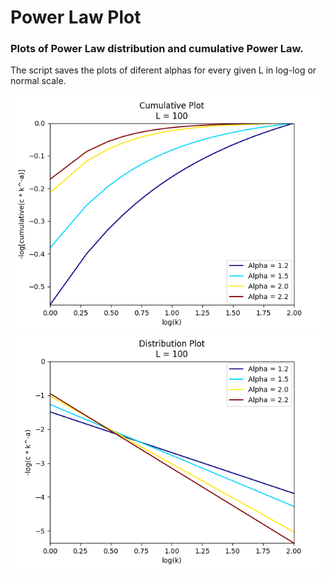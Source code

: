 # Power Law Plot
### Plots of Power Law distribution and cumulative Power Law.

 The script saves the plots of diferent alphas for every given L in log-log or normal scale.

![alt text](https://github.com/aguscerdo/power_law_plot/blob/master/images/cumulative_L100_log.png) ![alt text](https://github.com/aguscerdo/power_law_plot/blob/master/images/distribution_L100_log.png)

